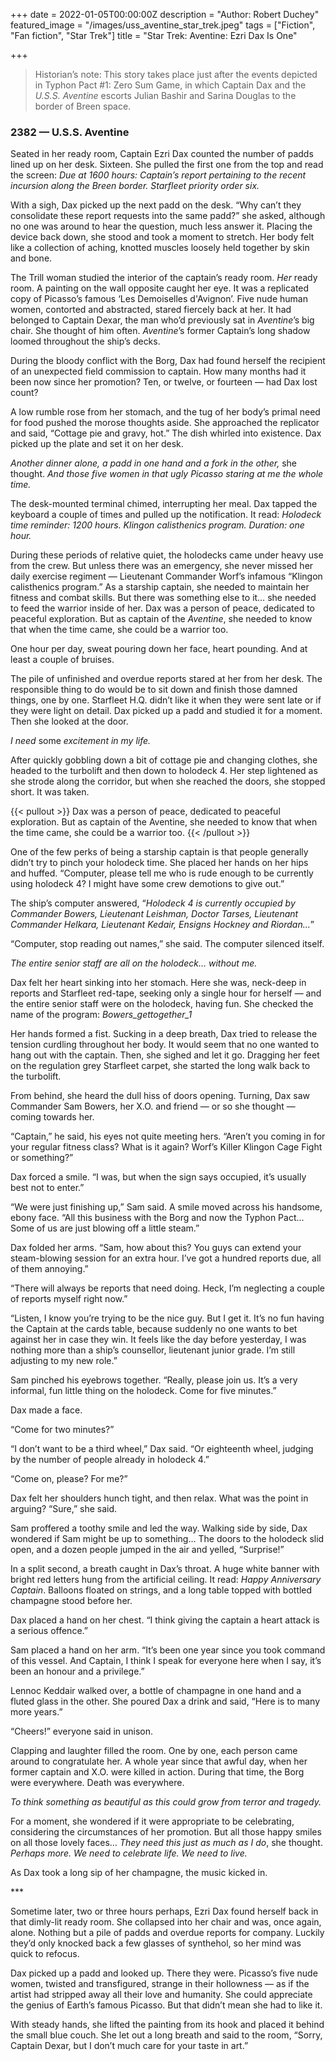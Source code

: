 +++
date = 2022-01-05T00:00:00Z
description = "Author: Robert Duchey"
featured_image = "/images/uss_aventine_star_trek.jpeg"
tags = ["Fiction", "Fan fiction", "Star Trek"]
title = "Star Trek: Aventine: Ezri Dax Is One"

+++
> Historian’s note: This story takes place just after the events depicted in Typhon Pact #1: Zero Sum Game, in which Captain Dax and the _U.S.S. Aventine_ escorts Julian Bashir and Sarina Douglas to the border of Breen space.

### 2382 — U.S.S. Aventine

<!--more-->

Seated in her ready room, Captain Ezri Dax counted the number of padds lined up on her desk. Sixteen. She pulled the first one from the top and read the screen: _Due at 1600 hours: Captain’s report pertaining to the recent incursion along the Breen border. Starfleet priority order six._

With a sigh, Dax picked up the next padd on the desk. “Why can’t they consolidate these report requests into the same padd?” she asked, although no one was around to hear the question, much less answer it. Placing the device back down, she stood and took a moment to stretch. Her body felt like a collection of aching, knotted muscles loosely held together by skin and bone.

The Trill woman studied the interior of the captain’s ready room. _Her_ ready room. A painting on the wall opposite caught her eye. It was a replicated copy of Picasso’s famous ‘Les Demoiselles d'Avignon’. Five nude human women, contorted and abstracted, stared fiercely back at her. It had belonged to Captain Dexar, the man who’d previously sat in _Aventine_’s big chair. She thought of him often. _Aventine_’s former Captain’s long shadow loomed throughout the ship’s decks.

During the bloody conflict with the Borg, Dax had found herself the recipient of an unexpected field commission to captain. How many months had it been now since her promotion? Ten, or twelve, or fourteen — had Dax lost count?

A low rumble rose from her stomach, and the tug of her body’s primal need for food pushed the morose thoughts aside. She approached the replicator and said, “Cottage pie and gravy, hot.” The dish whirled into existence. Dax picked up the plate and set it on her desk.

_Another dinner alone, a padd in one hand and a fork in the other,_ she thought. _And those five women in that ugly Picasso staring at me the whole time._

The desk-mounted terminal chimed, interrupting her meal. Dax tapped the keyboard a couple of times and pulled up the notification. It read: _Holodeck time reminder: 1200 hours. Klingon calisthenics program. Duration: one hour._

During these periods of relative quiet, the holodecks came under heavy use from the crew. But unless there was an emergency, she never missed her daily exercise regiment — Lieutenant Commander Worf’s infamous “Klingon calisthenics program.” As a starship captain, she needed to maintain her fitness and combat skills. But there was something else to it… she needed to feed the warrior inside of her. Dax was a person of peace, dedicated to peaceful exploration. But as captain of the _Aventine_, she needed to know that when the time came, she could be a warrior too.

One hour per day, sweat pouring down her face, heart pounding. And at least a couple of bruises.

The pile of unfinished and overdue reports stared at her from her desk. The responsible thing to do would be to sit down and finish those damned things, one by one. Starfleet H.Q. didn’t like it when they were sent late or if they were light on detail. Dax picked up a padd and studied it for a moment. Then she looked at the door.

_I need_ some _excitement in my life._

After quickly gobbling down a bit of cottage pie and changing clothes, she headed to the turbolift and then down to holodeck 4. Her step lightened as she strode along the corridor, but when she reached the doors, she stopped short. It was taken.

{{< pullout >}}
Dax was a person of peace, dedicated to peaceful exploration. But as captain of the Aventine, she needed to know that when the time came, she could be a warrior too.
{{< /pullout >}}

One of the few perks of being a starship captain is that people generally didn’t try to pinch your holodeck time. She placed her hands on her hips and huffed. “Computer, please tell me who is rude enough to be currently using holodeck 4? I might have some crew demotions to give out.”

The ship’s computer answered, “_Holodeck 4 is currently occupied by Commander Bowers, Lieutenant Leishman, Doctor Tarses, Lieutenant Commander Helkara, Lieutenant Kedair, Ensigns Hockney and Riordan…_”

“Computer, stop reading out names,” she said. The computer silenced itself.

_The entire senior staff are all on the holodeck… without me._

Dax felt her heart sinking into her stomach. Here she was, neck-deep in reports and Starfleet red-tape, seeking only a single hour for herself — and the entire senior staff were on the holodeck, having fun. She checked the name of the program: _Bowers_gettogether_1_

Her hands formed a fist. Sucking in a deep breath, Dax tried to release the tension curdling throughout her body. It would seem that no one wanted to hang out with the captain. Then, she sighed and let it go. Dragging her feet on the regulation grey Starfleet carpet, she started the long walk back to the turbolift.

From behind, she heard the dull hiss of doors opening. Turning, Dax saw Commander Sam Bowers, her X.O. and friend — or so she thought — coming towards her.

“Captain,” he said, his eyes not quite meeting hers. “Aren’t you coming in for your regular fitness class? What is it again? Worf’s Killer Klingon Cage Fight or something?”

Dax forced a smile. “I was, but when the sign says occupied, it’s usually best not to enter.”

“We were just finishing up,” Sam said. A smile moved across his handsome, ebony face. “All this business with the Borg and now the Typhon Pact… Some of us are just blowing off a little steam.”

Dax folded her arms. “Sam, how about this? You guys can extend your steam-blowing session for an extra hour. I’ve got a hundred reports due, all of them annoying.”

“There will always be reports that need doing. Heck, I’m neglecting a couple of reports myself right now.”

“Listen, I know you’re trying to be the nice guy. But I get it. It’s no fun having the Captain at the cards table, because suddenly no one wants to bet against her in case they win. It feels like the day before yesterday, I was nothing more than a ship’s counsellor, lieutenant junior grade. I’m still adjusting to my new role.”

Sam pinched his eyebrows together. “Really, please join us. It’s a very informal, fun little thing on the holodeck. Come for five minutes.”

Dax made a face.

“Come for two minutes?”

“I don’t want to be a third wheel,” Dax said. “Or eighteenth wheel, judging by the number of people already in holodeck 4.”

“Come on, please? For me?”

Dax felt her shoulders hunch tight, and then relax. What was the point in arguing? “Sure,” she said.

Sam proffered a toothy smile and led the way. Walking side by side, Dax wondered if Sam might be up to something… The doors to the holodeck slid open, and a dozen people jumped in the air and yelled, “Surprise!”

In a split second, a breath caught in Dax’s throat. A huge white banner with bright red letters hung from the artificial ceiling. It read: _Happy Anniversary Captain_. Balloons floated on strings, and a long table topped with bottled champagne stood before her.

Dax placed a hand on her chest. “I think giving the captain a heart attack is a serious offence.”

Sam placed a hand on her arm. “It’s been one year since you took command of this vessel. And Captain, I think I speak for everyone here when I say, it’s been an honour and a privilege.”

Lennoc Keddair walked over, a bottle of champagne in one hand and a fluted glass in the other. She poured Dax a drink and said, “Here is to many more years.”

“Cheers!” everyone said in unison.

Clapping and laughter filled the room. One by one, each person came around to congratulate her. A whole year since that awful day, when her former captain and X.O. were killed in action. During that time, the Borg were everywhere. Death was everywhere.

_To think something as beautiful as this could grow from terror and tragedy._

For a moment, she wondered if it were appropriate to be celebrating, considering the circumstances of her promotion. But all those happy smiles on all those lovely faces… _They need this just as much as I do_, she thought. _Perhaps more. We need to celebrate life. We need to live._

As Dax took a long sip of her champagne, the music kicked in.

\***

Sometime later, two or three hours perhaps, Ezri Dax found herself back in that dimly-lit ready room. She collapsed into her chair and was, once again, alone. Nothing but a pile of padds and overdue reports for company. Luckily they’d only knocked back a few glasses of synthehol, so her mind was quick to refocus.

Dax picked up a padd and looked up. There they were. Picasso’s five nude women, twisted and transfigured, strange in their hollowness — as if the artist had stripped away all their love and humanity. She could appreciate the genius of Earth’s famous Picasso. But that didn’t mean she had to like it.

With steady hands, she lifted the painting from its hook and placed it behind the small blue couch. She let out a long breath and said to the room, “Sorry, Captain Dexar, but I don’t much care for your taste in art.”